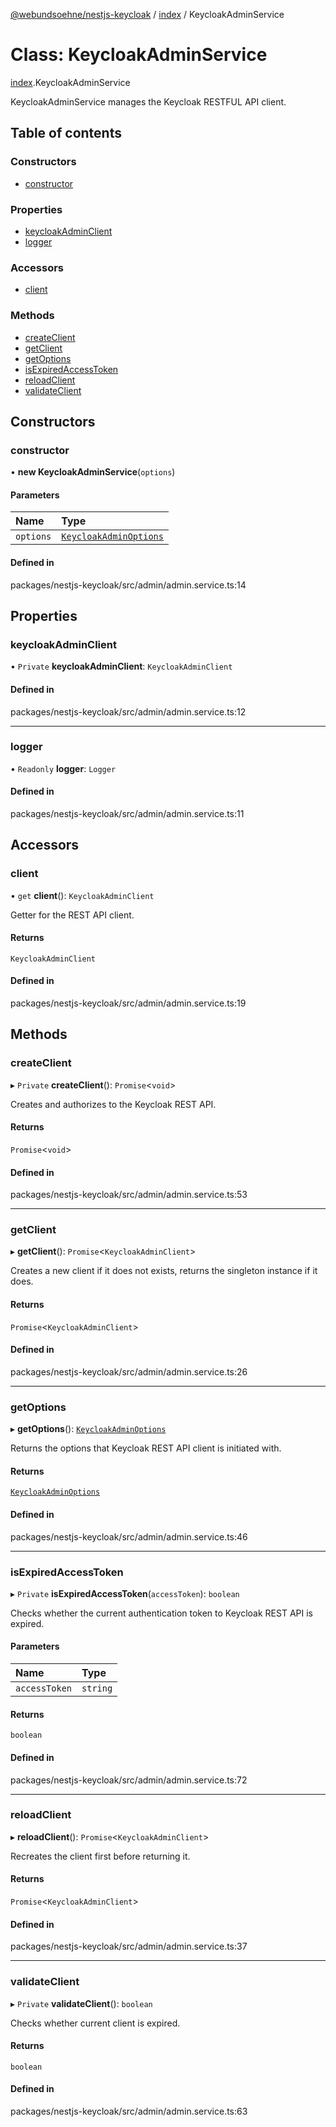 [@webundsoehne/nestjs-keycloak](../README.md) / [index](../modules/index.md) / KeycloakAdminService

# Class: KeycloakAdminService

[index](../modules/index.md).KeycloakAdminService

KeycloakAdminService manages the Keycloak RESTFUL API client.

## Table of contents

### Constructors

- [constructor](index.KeycloakAdminService.md#constructor)

### Properties

- [keycloakAdminClient](index.KeycloakAdminService.md#keycloakadminclient)
- [logger](index.KeycloakAdminService.md#logger)

### Accessors

- [client](index.KeycloakAdminService.md#client)

### Methods

- [createClient](index.KeycloakAdminService.md#createclient)
- [getClient](index.KeycloakAdminService.md#getclient)
- [getOptions](index.KeycloakAdminService.md#getoptions)
- [isExpiredAccessToken](index.KeycloakAdminService.md#isexpiredaccesstoken)
- [reloadClient](index.KeycloakAdminService.md#reloadclient)
- [validateClient](index.KeycloakAdminService.md#validateclient)

## Constructors

### constructor

• **new KeycloakAdminService**(`options`)

#### Parameters

| Name      | Type                                                                  |
| :-------- | :-------------------------------------------------------------------- |
| `options` | [`KeycloakAdminOptions`](../interfaces/index.KeycloakAdminOptions.md) |

#### Defined in

packages/nestjs-keycloak/src/admin/admin.service.ts:14

## Properties

### keycloakAdminClient

• `Private` **keycloakAdminClient**: `KeycloakAdminClient`

#### Defined in

packages/nestjs-keycloak/src/admin/admin.service.ts:12

---

### logger

• `Readonly` **logger**: `Logger`

#### Defined in

packages/nestjs-keycloak/src/admin/admin.service.ts:11

## Accessors

### client

• `get` **client**(): `KeycloakAdminClient`

Getter for the REST API client.

#### Returns

`KeycloakAdminClient`

#### Defined in

packages/nestjs-keycloak/src/admin/admin.service.ts:19

## Methods

### createClient

▸ `Private` **createClient**(): `Promise`<`void`\>

Creates and authorizes to the Keycloak REST API.

#### Returns

`Promise`<`void`\>

#### Defined in

packages/nestjs-keycloak/src/admin/admin.service.ts:53

---

### getClient

▸ **getClient**(): `Promise`<`KeycloakAdminClient`\>

Creates a new client if it does not exists, returns the singleton instance if it does.

#### Returns

`Promise`<`KeycloakAdminClient`\>

#### Defined in

packages/nestjs-keycloak/src/admin/admin.service.ts:26

---

### getOptions

▸ **getOptions**(): [`KeycloakAdminOptions`](../interfaces/index.KeycloakAdminOptions.md)

Returns the options that Keycloak REST API client is initiated with.

#### Returns

[`KeycloakAdminOptions`](../interfaces/index.KeycloakAdminOptions.md)

#### Defined in

packages/nestjs-keycloak/src/admin/admin.service.ts:46

---

### isExpiredAccessToken

▸ `Private` **isExpiredAccessToken**(`accessToken`): `boolean`

Checks whether the current authentication token to Keycloak REST API is expired.

#### Parameters

| Name          | Type     |
| :------------ | :------- |
| `accessToken` | `string` |

#### Returns

`boolean`

#### Defined in

packages/nestjs-keycloak/src/admin/admin.service.ts:72

---

### reloadClient

▸ **reloadClient**(): `Promise`<`KeycloakAdminClient`\>

Recreates the client first before returning it.

#### Returns

`Promise`<`KeycloakAdminClient`\>

#### Defined in

packages/nestjs-keycloak/src/admin/admin.service.ts:37

---

### validateClient

▸ `Private` **validateClient**(): `boolean`

Checks whether current client is expired.

#### Returns

`boolean`

#### Defined in

packages/nestjs-keycloak/src/admin/admin.service.ts:63
